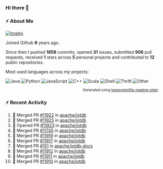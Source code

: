 ### Hi there 👋

### :zap: About Me

[![trophy](https://github-profile-trophy.vercel.app/?username=HTHou&theme=onedark)](https://github.com/ryo-ma/github-profile-trophy)
   
Joined Github **6** years ago.

Since then I pushed **1858** commits, opened **31** issues, submitted **906** pull requests, received **1** stars across **5** personal projects and contributed to **12** public repositories.

Most used languages across my projects:

![Java](https://img.shields.io/static/v1?style=flat-square&label=%E2%A0%80&color=555&labelColor=%23b07219&message=Java%EF%B8%B195.4%25)
![Python](https://img.shields.io/static/v1?style=flat-square&label=%E2%A0%80&color=555&labelColor=%233572A5&message=Python%EF%B8%B11.2%25)
![JavaScript](https://img.shields.io/static/v1?style=flat-square&label=%E2%A0%80&color=555&labelColor=%23f1e05a&message=JavaScript%EF%B8%B10.7%25)
![C++](https://img.shields.io/static/v1?style=flat-square&label=%E2%A0%80&color=555&labelColor=%23f34b7d&message=C%2B%2B%EF%B8%B10.5%25)
![Scala](https://img.shields.io/static/v1?style=flat-square&label=%E2%A0%80&color=555&labelColor=%23c22d40&message=Scala%EF%B8%B10.4%25)
![Shell](https://img.shields.io/static/v1?style=flat-square&label=%E2%A0%80&color=555&labelColor=%2389e051&message=Shell%EF%B8%B10.3%25)
![Thrift](https://img.shields.io/static/v1?style=flat-square&label=%E2%A0%80&color=555&labelColor=%23D12127&message=Thrift%EF%B8%B10.3%25)
![Other](https://img.shields.io/static/v1?style=flat-square&label=%E2%A0%80&color=555&labelColor=%23ededed&message=Other%EF%B8%B10.8%25)

<p align="right"><sub>Generated using <a href="https://github.com/marketplace/actions/profile-readme-stats">teoxoy/profile-readme-stats</a></sub></p>


<!--![](https://github.com/HTHou/HTHou/blob/output/github-contribution-grid-snake.svg)-->

<!--![Haonan Hou's github stats](https://github-readme-stats.vercel.app/api?username=HTHou&count_private=true&show_icons=true&theme=onedark)-->

<!--![Haonan Hou's wakatime stats](https://github-readme-stats.vercel.app/api/wakatime?username=HTHou&layout=compact&theme=onedark)-->

<!--![Top Langs](https://github-readme-stats.vercel.app/api/top-langs/?username=HTHou&theme=onedark&layout=compact)-->

### :zap: Recent Activity
<!--START_SECTION:activity-->
1. 🎉 Merged PR [#11922](https://github.com/apache/iotdb/pull/11922) in [apache/iotdb](https://github.com/apache/iotdb)
2. 🎉 Merged PR [#11925](https://github.com/apache/iotdb/pull/11925) in [apache/iotdb](https://github.com/apache/iotdb)
3. 💪 Opened PR [#11923](https://github.com/apache/iotdb/pull/11923) in [apache/iotdb](https://github.com/apache/iotdb)
4. 🎉 Merged PR [#11745](https://github.com/apache/iotdb/pull/11745) in [apache/iotdb](https://github.com/apache/iotdb)
5. 🎉 Merged PR [#11919](https://github.com/apache/iotdb/pull/11919) in [apache/iotdb](https://github.com/apache/iotdb)
6. 🎉 Merged PR [#11917](https://github.com/apache/iotdb/pull/11917) in [apache/iotdb](https://github.com/apache/iotdb)
7. 🎉 Merged PR [#151](https://github.com/apache/iotdb-docs/pull/151) in [apache/iotdb-docs](https://github.com/apache/iotdb-docs)
8. 🎉 Merged PR [#11912](https://github.com/apache/iotdb/pull/11912) in [apache/iotdb](https://github.com/apache/iotdb)
9. 🎉 Merged PR [#11911](https://github.com/apache/iotdb/pull/11911) in [apache/iotdb](https://github.com/apache/iotdb)
10. 🎉 Merged PR [#11910](https://github.com/apache/iotdb/pull/11910) in [apache/iotdb](https://github.com/apache/iotdb)
<!--END_SECTION:activity-->

<!--
**HTHou/HTHou** is a ✨ _special_ ✨ repository because its `README.md` (this file) appears on your GitHub profile.

Here are some ideas to get you started:

- 🔭 I’m currently working on ...
- 🌱 I’m currently learning ...
- 👯 I’m looking to collaborate on ...
- 🤔 I’m looking for help with ...
- 💬 Ask me about ...
- 📫 How to reach me: ...
- 😄 Pronouns: ...
- ⚡ Fun fact: ...
-->
